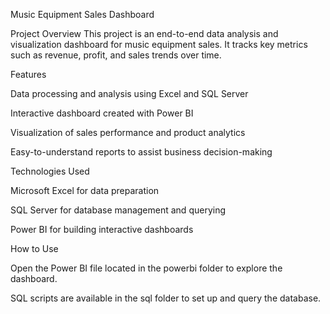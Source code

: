 Music Equipment Sales Dashboard

Project Overview
This project is an end-to-end data analysis and visualization dashboard for music equipment sales. It tracks key metrics such as revenue, profit, and sales trends over time.

Features

Data processing and analysis using Excel and SQL Server

Interactive dashboard created with Power BI

Visualization of sales performance and product analytics

Easy-to-understand reports to assist business decision-making

Technologies Used

Microsoft Excel for data preparation

SQL Server for database management and querying

Power BI for building interactive dashboards

How to Use

Open the Power BI file located in the powerbi folder to explore the dashboard.

SQL scripts are available in the sql folder to set up and query the database.
